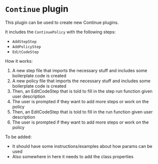 # `Continue` plugin

This plugin can be used to create new Continue plugins.

It includes the `ContinuePolicy` with the following steps:
- `AddStepStep`
- `AddPolicyStep`
- `EditCodeStep`

How it works:
1. A new step file that imports the necessary stuff and includes some boilerplate code is created
2. A new policy file that imports the necessary stuff and includes some boilerplate code is created
2. Then, an EditCodeStep that is told to fill in the step run function given user description
3. The user is prompted if they want to add more steps or work on the policy
4. Then, an EditCodeStep that is told to fill in the run function given user description
7. The user is prompted if they want to add more steps or work on the policy

To be added:
- It should have some instructions/examples about how params can be used
- Also somewhere in here it needs to add the class properties